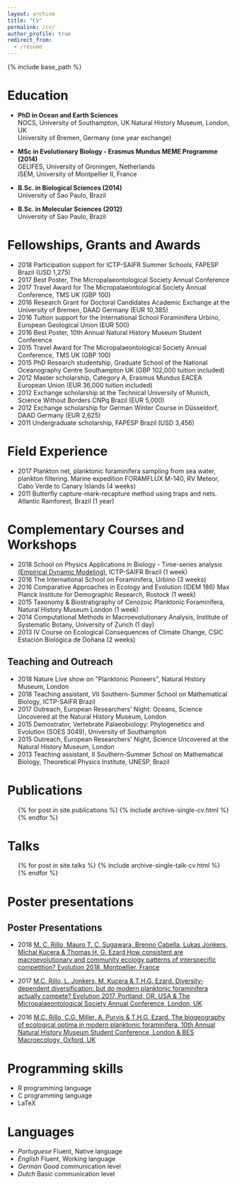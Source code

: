 ```yaml
---
layout: archive
title: "CV"
permalink: /cv/
author_profile: true
redirect_from:
  - /resume
---
```


{% include base_path %}

Education
======

* __PhD in Ocean and Earth Sciences__  
NOCS, University of Southampton, UK 
Natural History Museum, London, UK   
University of Bremen, Germany (one year exchange) 

* __MSc in Evolutionary Biology - Erasmus Mundus MEME Programme (2014)__  
GELIFES, University of Groningen, Netherlands  
ISEM, University of Montpellier II, France  

* __B.Sc. in Biological Sciences (2014)__  
University of Sao Paulo, Brazil  

* __B.Sc. in Molecular Sciences (2012)__  
University of Sao Paulo, Brazil  


Fellowships, Grants and Awards
======
* 2018	Participation support for ICTP-SAIFR Summer Schools, FAPESP Brazil (USD 1,275)  
* 2017	Best Poster, The Micropalaeontological Society Annual Conference  
* 2017	Travel Award for The Micropalaeontological Society Annual Conference, TMS UK (GBP 100)  
* 2016	Research Grant for Doctoral Candidates Academic Exchange at the University of Bremen, DAAD Germany (EUR 10,385)  
* 2016	Tuition support for the International School Foraminifera Urbino, European Geological Union (EUR 500)  
* 2016	Best Poster, 10th Annual Natural History Museum Student Conference  
* 2015	Travel Award for The Micropalaeontological Society Annual Conference, TMS UK (GBP 100)  
* 2015	PhD Research studentship, Graduate School of the National Oceanography Centre Southampton UK (GBP 102,000 tuition included)  
* 2012	Master scholarship, Category A, Erasmus Mundus EACEA European Union (EUR 36,000 tuition included)  
* 2012	Exchange scholarship at the Technical University of Munich, Science Without Borders CNPq Brazil (EUR 5,000)  
* 2012	Exchange scholarship for German Winter Course in Düsseldorf, DAAD Germany (EUR 2,625)  
* 2011	Undergraduate scholarship, FAPESP Brazil (USD 3,456)  

  
Field Experience
======
* 2017 Plankton net, planktonic foraminifera sampling from sea water, plankton filtering. Marine expedition FORAMFLUX M-140, RV Meteor, Cabo Verde to Canary Islands (4 weeks)  
* 2011 Butterfly capture-mark-recapture method using traps and nets. Atlantic Rainforest, Brazil (1 year)  

Complementary Courses and Workshops  
======
* 2018 School on Physics Applications in Biology - Time-series analysis [(Empirical Dynamic Modeling)](https://mathbio.github.io/edmTutorials/), ICTP-SAIFR Brazil (1 week)  
* 2016 The International School on Foraminifera, Urbino (3 weeks)  
* 2016 Comparative Approaches in Ecology and Evolution (IDEM 186) Max Planck Institute for Demographic Research, Rostock (1 week)  
* 2015 Taxonomy & Biostratigraphy of Cenozoic Planktonic Foraminifera,  Natural History Museum London (1 week)  
* 2014 Computational Methods in Macroevolutionary Analysis, Institute of Systematic Botany, University of Zurich (1 day)  
* 2013 IV Course on Ecological Consequences of Climate Change, CSIC Estación Biológica de Doñana (2 weeks)  

## Teaching and Outreach
* 2018 Nature Live show on "Planktonic Pioneers", Natural History Museum, London  
* 2018 Teaching assistant, VII Southern-Summer School on Mathematical Biology, ICTP-SAIFR Brazil  
* 2017 Outreach, European Researchers' Night: Oceans, Science Uncovered at the Natural History Museum, London  
* 2015 Demostrator, Vertebrate Palaeobiology: Phylogenetics and Evolution (SOES 3049), University of Southampton  
* 2015 Outreach, European Researchers' Night, Science Uncovered at the Natural History Museum, London  
* 2013 Teaching assistant, II Southern-Summer School on Mathematical Biology, Theoretical Physics Institute, UNESP, Brazil  

Publications
======
  <ul>{% for post in site.publications %}
    {% include archive-single-cv.html %}
  {% endfor %}</ul>
  
Talks
======
  <ul>{% for post in site.talks %}
    {% include archive-single-talk-cv.html %}
  {% endfor %}</ul>
  
  
Poster presentations
======
## Poster Presentations
* 2018 [M. C. Rillo, Mauro T. C. Sugawara, Brenno Cabella, Lukas Jonkers, Michal Kucera & Thomas H. G. Ezard
How consistent are macroevolutionary and community ecology patterns of interspecific competition? Evolution 2018, Montpellier, France](https://doi.org/10.6084/m9.figshare.7285337.v1)  

* 2017 [M.C. Rillo, L. Jonkers, M. Kucera & T.H.G. Ezard. Diversity-dependent diversification: but
do modern planktonic foraminifera actually compete? Evolution 2017, Portland, OR, USA  & The Micropalaeontological Society Annual Conference, London, UK](https://doi.org/10.6084/m9.figshare.5113177.v4)  

* 2016 [M.C. Rillo, C.G. Miller, A. Purvis & T.H.G. Ezard. The biogeography of ecological optima in modern planktonic foraminifera. 10th Annual Natural History Museum Student Conference, London & BES Macroecology, Oxford, UK](https://doi.org/10.6084/m9.figshare.5649352.v3)


Programming skills
======
* R programming language  
* C programming language  
* LaTeX


Languages
======
* _Portuguese_ 	Fluent, Native language  
* _English_		Fluent, Working language  
* _German_		Good communication level  
* _Dutch_		Basic communication level  
